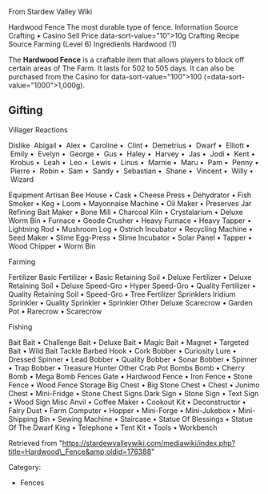 From Stardew Valley Wiki

Hardwood Fence The most durable type of fence. Information Source Crafting • Casino Sell Price data-sort-value="10"&gt;10g Crafting Recipe Source Farming (Level 6) Ingredients Hardwood (1)

The **Hardwood Fence** is a craftable item that allows players to block off certain areas of The Farm. It lasts for 502 to 505 days. It can also be purchased from the Casino for data-sort-value="100"&gt;100 (=data-sort-value="1000"&gt;1,000g).

## Gifting

Villager Reactions

Dislike  Abigail •  Alex •  Caroline •  Clint •  Demetrius •  Dwarf •  Elliott •  Emily •  Evelyn •  George •  Gus •  Haley •  Harvey •  Jas •  Jodi •  Kent •  Krobus •  Leah •  Leo •  Lewis •  Linus •  Marnie •  Maru •  Pam •  Penny •  Pierre •  Robin •  Sam •  Sandy •  Sebastian •  Shane •  Vincent •  Willy •  Wizard

Equipment Artisan Bee House • Cask • Cheese Press • Dehydrator • Fish Smoker • Keg • Loom • Mayonnaise Machine • Oil Maker • Preserves Jar Refining Bait Maker • Bone Mill • Charcoal Kiln • Crystalarium • Deluxe Worm Bin • Furnace • Geode Crusher • Heavy Furnace • Heavy Tapper • Lightning Rod • Mushroom Log • Ostrich Incubator • Recycling Machine • Seed Maker • Slime Egg-Press • Slime Incubator • Solar Panel • Tapper • Wood Chipper • Worm Bin

Farming

Fertilizer Basic Fertilizer • Basic Retaining Soil • Deluxe Fertilizer • Deluxe Retaining Soil • Deluxe Speed-Gro • Hyper Speed-Gro • Quality Fertilizer • Quality Retaining Soil • Speed-Gro • Tree Fertilizer Sprinklers Iridium Sprinkler • Quality Sprinkler • Sprinkler Other Deluxe Scarecrow • Garden Pot • Rarecrow • Scarecrow

Fishing

Bait Bait • Challenge Bait • Deluxe Bait • Magic Bait • Magnet • Targeted Bait • Wild Bait Tackle Barbed Hook • Cork Bobber • Curiosity Lure • Dressed Spinner • Lead Bobber • Quality Bobber • Sonar Bobber • Spinner • Trap Bobber • Treasure Hunter Other Crab Pot Bombs Bomb • Cherry Bomb • Mega Bomb Fences Gate • Hardwood Fence • Iron Fence • Stone Fence • Wood Fence Storage Big Chest • Big Stone Chest • Chest • Junimo Chest • Mini-Fridge • Stone Chest Signs Dark Sign • Stone Sign • Text Sign • Wood Sign Misc Anvil • Coffee Maker • Cookout Kit • Deconstructor • Fairy Dust • Farm Computer • Hopper • Mini-Forge • Mini-Jukebox • Mini-Shipping Bin • Sewing Machine • Staircase • Statue Of Blessings • Statue Of The Dwarf King • Telephone • Tent Kit • Tools • Workbench

Retrieved from "https://stardewvalleywiki.com/mediawiki/index.php?title=Hardwood\_Fence&amp;oldid=176388"

Category:

- Fences